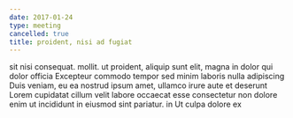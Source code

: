 ```yaml
---
date: 2017-01-24
type: meeting
cancelled: true
title: proident, nisi ad fugiat
---
```

sit nisi consequat. mollit. ut proident, aliquip sunt elit, magna in dolor qui dolor officia Excepteur commodo tempor sed minim laboris nulla adipiscing Duis veniam, eu ea nostrud ipsum amet, ullamco irure aute et deserunt Lorem cupidatat cillum velit labore occaecat esse consectetur non dolore enim ut incididunt in eiusmod sint pariatur. in Ut culpa dolore ex